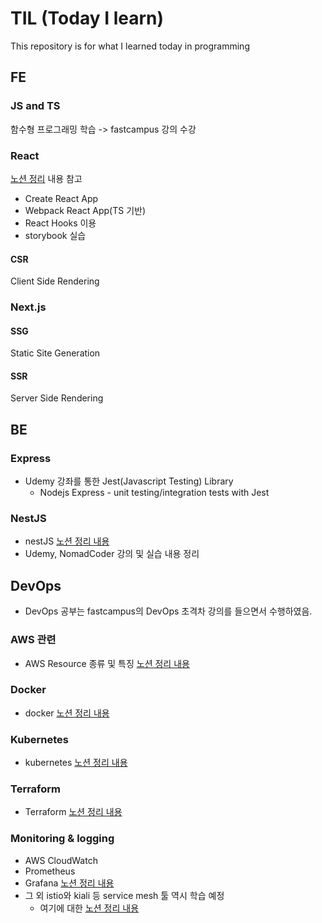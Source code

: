 # TIL (Today I learn)

This repository is for what I learned today in programming

## FE

### JS and TS

함수형 프로그래밍 학습 -> fastcampus 강의 수강

### React

[노션 정리](https://lavender-noodle-3fc.notion.site/React-2087f291f2bb4542a112eb8bd858d424) 내용 참고

- Create React App
- Webpack React App(TS 기반)
- React Hooks 이용
- storybook 실습

#### CSR

Client Side Rendering

### Next.js

#### SSG

Static Site Generation

#### SSR

Server Side Rendering

## BE

### Express

- Udemy 강좌를 통한 Jest(Javascript Testing) Library
  - Nodejs Express - unit testing/integration tests with Jest

### NestJS

- nestJS [노션 정리 내용](https://lavender-noodle-3fc.notion.site/NestJS-0b1dd7f7c3db4e21ba5daffd5c43e8cc)
- Udemy, NomadCoder 강의 및 실습 내용 정리

## DevOps

- DevOps 공부는 fastcampus의 DevOps 초격차 강의를 들으면서 수행하였음.

### AWS 관련
- AWS Resource 종류 및 특징
  [노션 정리 내용](https://lavender-noodle-3fc.notion.site/AWS-9cbc0a02a3d84acf87f826ff930d9e24)

### Docker

- docker
  [노션 정리 내용](https://lavender-noodle-3fc.notion.site/DevOps-Part5-755f952e4f9e4738888685538aa28195)

### Kubernetes

- kubernetes
  [노션 정리 내용](https://lavender-noodle-3fc.notion.site/DevOps-Part5-755f952e4f9e4738888685538aa28195)

### Terraform

- Terraform
  [노션 정리 내용](https://lavender-noodle-3fc.notion.site/DevOps-part4-ef371c7465f44c258026f9584e97d2c1)
  

### Monitoring & logging
- AWS CloudWatch
- Prometheus
- Grafana
  [노션 정리 내용](https://lavender-noodle-3fc.notion.site/DevOps-Part7-6dd6059f5f174f3fb735e7abb86426cc)
- 그 외 istio와 kiali 등 service mesh 툴 역시 학습 예정
  - 여기에 대한 [노션 정리 내용](https://lavender-noodle-3fc.notion.site/istio-Kiali-a7db6901b2d04903b700da55ee973fb1)
